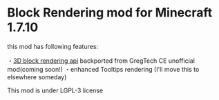 # Block Rendering mod for Minecraft 1.7.10

this mod has following features:

・[3D block rendering api](https://github.com/GregTechCEu/GregTech/blob/master/src/main/java/gregtech/client/renderer/scene/WorldSceneRenderer.java) backported from GregTech CE unofficial mod(coming soon!)
・enhanced Tooltips rendering (I'll move this to elsewhere someday)

This mod is under LGPL-3 license
